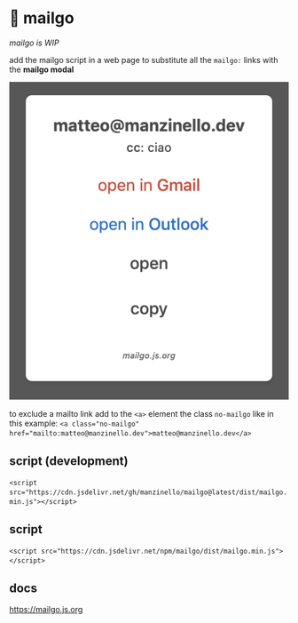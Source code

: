 # 💌 mailgo

_mailgo is WIP_

add the mailgo script in a web page to substitute all the `mailgo:` links with the **mailgo modal**

![mailgo modal](/assets/img/screen-1.png)

to exclude a mailto link add to the `<a>` element the class `no-mailgo` like in this example:
`<a class="no-mailgo" href="mailto:matteo@manzinello.dev">matteo@manzinello.dev</a>`

## script (development)

`<script src="https://cdn.jsdelivr.net/gh/manzinello/mailgo@latest/dist/mailgo.min.js"></script>`

## script

`<script src="https://cdn.jsdelivr.net/npm/mailgo/dist/mailgo.min.js"></script>`

## docs

<https://mailgo.js.org>
